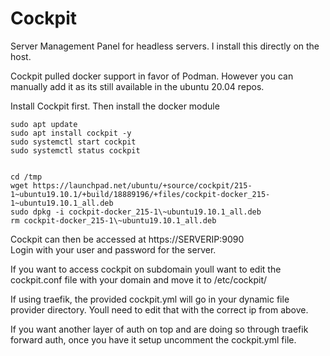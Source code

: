 #              Cockpit

Server Management Panel for headless servers. I install this directly on the host. 

Cockpit pulled docker support in favor of Podman. However you can manually add it as its still available in the ubuntu 20.04 repos.

Install Cockpit first. Then install the docker module

```
sudo apt update 
sudo apt install cockpit -y
sudo systemctl start cockpit
sudo systemctl status cockpit


cd /tmp
wget https://launchpad.net/ubuntu/+source/cockpit/215-1~ubuntu19.10.1/+build/18889196/+files/cockpit-docker_215-1~ubuntu19.10.1_all.deb
sudo dpkg -i cockpit-docker_215-1\~ubuntu19.10.1_all.deb
rm cockpit-docker_215-1\~ubuntu19.10.1_all.deb
```

Cockpit can then be accessed at https://SERVERIP:9090  
Login with your user and password for the server. 


If you want to access cockpit on subdomain youll want to edit the cockpit.conf file with your domain and move it to /etc/cockpit/  

If using traefik, the provided cockpit.yml will go in your dynamic file provider directory. Youll need to edit that with the correct ip from above.

If you want another layer of auth on top and are doing so through traefik forward auth, once you have it setup uncomment the cockpit.yml file. 